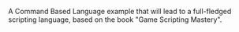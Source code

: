 A Command Based Language example that will lead to a full-fledged
scripting language, based on the book "Game Scripting Mastery". 

